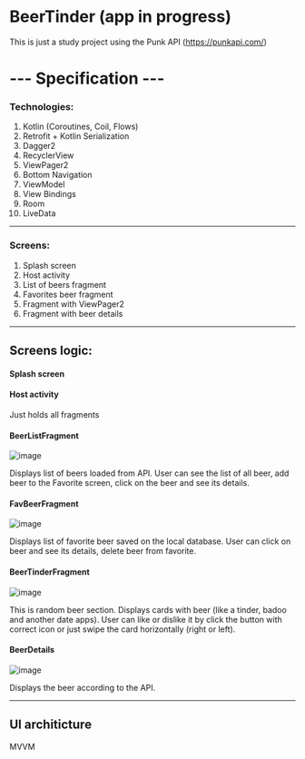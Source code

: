 # BeerTinder (app in progress)
This is just a study project using the Punk API (https://punkapi.com/)

# --- Specification ---

### Technologies:
1. Kotlin (Coroutines, Coil, Flows)
2. Retrofit + Kotlin Serialization
3. Dagger2
4. RecyclerView
5. ViewPager2
6. Bottom Navigation
7. ViewModel
8. View Bindings
9. Room
10. LiveData

***

### Screens: 
1. Splash screen
2. Host activity
3. List of beers fragment
4. Favorites beer fragment
5. Fragment with ViewPager2
6. Fragment with beer details

***
## Screens logic:

#### Splash screen

#### Host activity
Just holds all fragments

#### BeerListFragment
![image](https://user-images.githubusercontent.com/83790466/190903885-2fe41aeb-d0af-4e07-9428-1472bd4047bb.png)

Displays list of beers loaded from API.
User can see the list of all beer, add beer to the Favorite screen, click on the beer and see its details.

#### FavBeerFragment
![image](https://user-images.githubusercontent.com/83790466/190903917-f91610fd-e8bf-48df-a8b4-4a23a8d9293c.png)

Displays list of favorite beer saved on the local database.
User can click on beer and see its details, delete beer from favorite.

#### BeerTinderFragment
![image](https://user-images.githubusercontent.com/83790466/190903923-a3a145b9-f2d2-4795-ad90-d44b2f114577.png)

This is random beer section. Displays cards with beer (like a tinder, badoo and another date apps). User can like or dislike it by click the button with correct icon or just swipe the card horizontally (right or left).

#### BeerDetails
![image](https://user-images.githubusercontent.com/83790466/190903929-676cc505-3e79-424b-9f60-ebc57973211b.png)

Displays the beer according to the API.

***
## UI architicture
MVVM
